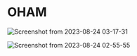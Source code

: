 # OHAM

![Screenshot from 2023-08-24 03-17-31](https://github.com/Eng-Omar-Hussein/web_Project/assets/117474007/c63b733b-19fa-47f3-8188-5bd33b44f798)


![Screenshot from 2023-08-24 02-55-55](https://github.com/Eng-Omar-Hussein/web_Project/assets/117474007/ddca830f-1e3c-4356-a17e-2e9cbab62eed)

